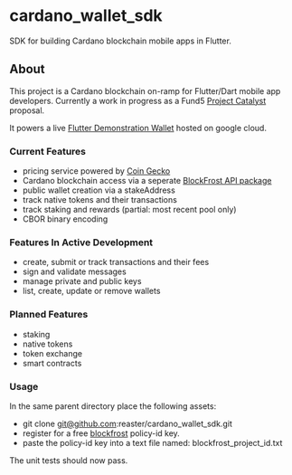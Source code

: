 # cardano_wallet_sdk

SDK for building Cardano blockchain mobile apps in Flutter.

## About

This project is a Cardano blockchain on-ramp for Flutter/Dart mobile app developers.  Currently a work in progress as a Fund5
[Project Catalyst](https://cardano.ideascale.com/a/dtd/Cardano-Wallet-Flutter-SDK/352623-48088) proposal.

It powers a live [Flutter Demonstration Wallet](https://flutter-cardano-wallet.web.app/) hosted on google cloud.

### Current Features
* pricing service powered by [Coin Gecko](https://www.coingecko.com/)
* Cardano blockchain access via a seperate [BlockFrost API package](https://github.com/reaster/blockfrost_api)
* public wallet creation via a stakeAddress
* track native tokens and their transactions
* track staking and rewards (partial: most recent pool only)
* CBOR binary encoding

### Features In Active Development
* create, submit or track transactions and their fees
* sign and validate messages
* manage private and public keys
* list, create, update or remove wallets

### Planned Features
* staking
* native tokens
* token exchange
* smart contracts

### Usage
In the same parent directory place the following assets:
* git clone git@github.com:reaster/cardano_wallet_sdk.git
* register for a free [blockfrost](https://blockfrost.io/) policy-id key.
* paste the policy-id key into a text file named: blockfrost_project_id.txt

The unit tests should now pass.